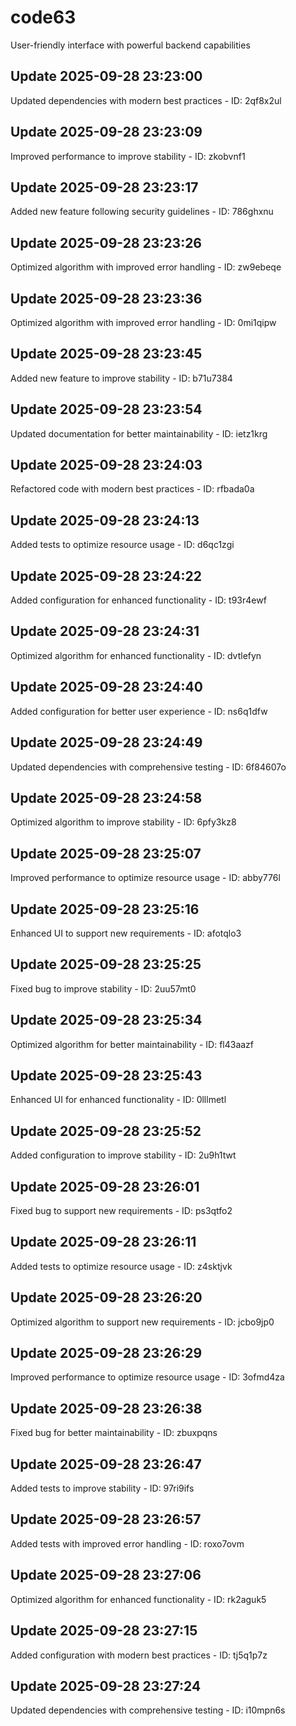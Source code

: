 # code63
User-friendly interface with powerful backend capabilities

## Update 2025-09-28 23:23:00
Updated dependencies with modern best practices - ID: 2qf8x2ul


## Update 2025-09-28 23:23:09
Improved performance to improve stability - ID: zkobvnf1


## Update 2025-09-28 23:23:17
Added new feature following security guidelines - ID: 786ghxnu


## Update 2025-09-28 23:23:26
Optimized algorithm with improved error handling - ID: zw9ebeqe


## Update 2025-09-28 23:23:36
Optimized algorithm with improved error handling - ID: 0mi1qipw


## Update 2025-09-28 23:23:45
Added new feature to improve stability - ID: b71u7384


## Update 2025-09-28 23:23:54
Updated documentation for better maintainability - ID: ietz1krg


## Update 2025-09-28 23:24:03
Refactored code with modern best practices - ID: rfbada0a


## Update 2025-09-28 23:24:13
Added tests to optimize resource usage - ID: d6qc1zgi


## Update 2025-09-28 23:24:22
Added configuration for enhanced functionality - ID: t93r4ewf


## Update 2025-09-28 23:24:31
Optimized algorithm for enhanced functionality - ID: dvtlefyn


## Update 2025-09-28 23:24:40
Added configuration for better user experience - ID: ns6q1dfw


## Update 2025-09-28 23:24:49
Updated dependencies with comprehensive testing - ID: 6f84607o


## Update 2025-09-28 23:24:58
Optimized algorithm to improve stability - ID: 6pfy3kz8


## Update 2025-09-28 23:25:07
Improved performance to optimize resource usage - ID: abby776l


## Update 2025-09-28 23:25:16
Enhanced UI to support new requirements - ID: afotqlo3


## Update 2025-09-28 23:25:25
Fixed bug to improve stability - ID: 2uu57mt0


## Update 2025-09-28 23:25:34
Optimized algorithm for better maintainability - ID: fl43aazf


## Update 2025-09-28 23:25:43
Enhanced UI for enhanced functionality - ID: 0lllmetl


## Update 2025-09-28 23:25:52
Added configuration to improve stability - ID: 2u9h1twt


## Update 2025-09-28 23:26:01
Fixed bug to support new requirements - ID: ps3qtfo2


## Update 2025-09-28 23:26:11
Added tests to optimize resource usage - ID: z4sktjvk


## Update 2025-09-28 23:26:20
Optimized algorithm to support new requirements - ID: jcbo9jp0


## Update 2025-09-28 23:26:29
Improved performance to optimize resource usage - ID: 3ofmd4za


## Update 2025-09-28 23:26:38
Fixed bug for better maintainability - ID: zbuxpqns


## Update 2025-09-28 23:26:47
Added tests to improve stability - ID: 97ri9ifs


## Update 2025-09-28 23:26:57
Added tests with improved error handling - ID: roxo7ovm


## Update 2025-09-28 23:27:06
Optimized algorithm for enhanced functionality - ID: rk2aguk5


## Update 2025-09-28 23:27:15
Added configuration with modern best practices - ID: tj5q1p7z


## Update 2025-09-28 23:27:24
Updated dependencies with comprehensive testing - ID: i10mpn6s


